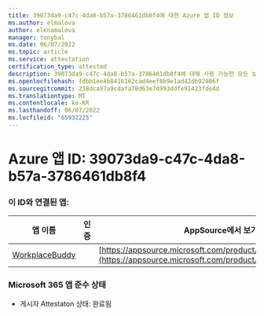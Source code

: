 ```yaml
---
title: 39073da9-c47c-4da8-b57a-3786461db8f4에 대한 Azure 앱 ID 정보
ms.author: elmalova
author: elenamalova
manager: tonybal
ms.date: 06/07/2022
ms.topic: article
ms.service: attestation
certification_type: attested
description: 39073da9-c47c-4da8-b57a-3786461db8f4에 대해 사용 가능한 모든 보안 및 규정 준수 정보입니다.
ms.openlocfilehash: fdbb1ee4b8416162cad4eef8b9e1ad42db92806f
ms.sourcegitcommit: 238dca97a9cdafa78d63e74993ddfe91423fde4d
ms.translationtype: MT
ms.contentlocale: ko-KR
ms.lasthandoff: 06/07/2022
ms.locfileid: "65932225"
---
```

# <a name="azure-app-id-39073da9-c47c-4da8-b57a-3786461db8f4"></a>Azure 앱 ID: 39073da9-c47c-4da8-b57a-3786461db8f4


### <a name="apps-associated-with-this-id"></a>이 ID와 연결된 앱:
| **앱 이름** | **인증** | **AppSource에서 보기** |
|--------------|---------------|-----------------------|
| [WorkplaceBuddy](../forward/WA200001238.md) |  | [https://appsource.microsoft.com/product/office/WA200001238](https://appsource.microsoft.com/product/office/WA200001238) |

### <a name="microsoft-365-app-compliance-status"></a>Microsoft 365 앱 준수 상태
- 게시자 Attestaton 상태: 완료됨
